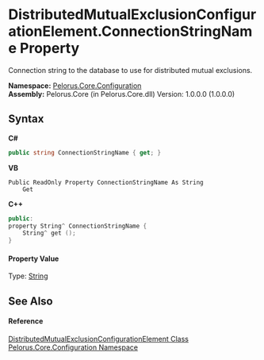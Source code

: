 # DistributedMutualExclusionConfigurationElement.ConnectionStringName Property 
 

Connection string to the database to use for distributed mutual exclusions.

**Namespace:**&nbsp;<a href="74405DDA">Pelorus.Core.Configuration</a><br />**Assembly:**&nbsp;Pelorus.Core (in Pelorus.Core.dll) Version: 1.0.0.0 (1.0.0.0)

## Syntax

**C#**<br />
``` C#
public string ConnectionStringName { get; }
```

**VB**<br />
``` VB
Public ReadOnly Property ConnectionStringName As String
	Get
```

**C++**<br />
``` C++
public:
property String^ ConnectionStringName {
	String^ get ();
}
```


#### Property Value
Type: <a href="http://msdn2.microsoft.com/en-us/library/s1wwdcbf" target="_blank">String</a>

## See Also


#### Reference
<a href="C79BAE3D">DistributedMutualExclusionConfigurationElement Class</a><br /><a href="74405DDA">Pelorus.Core.Configuration Namespace</a><br />